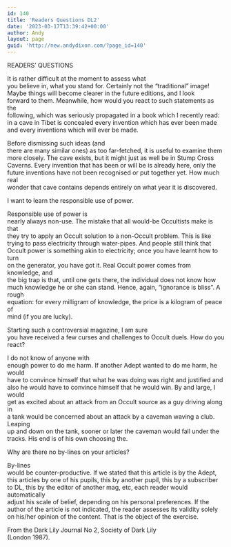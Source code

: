 ```yaml
---
id: 140
title: 'Readers Questions DL2'
date: '2023-03-17T13:39:42+00:00'
author: Andy
layout: page
guid: 'http://new.andydixon.com/?page_id=140'
---
```


READERS’ QUESTIONS

It is rather difficult at the moment to assess what  
you believe in, what you stand for. Certainly not the “traditional” image!  
Maybe things will become clearer in the future editions, and I look  
forward to them. Meanwhile, how would you react to such statements as the  
following, which was seriously propagated in a book which I recently read:  
in a cave in Tibet is concealed every invention which has ever been made  
and every inventions which will ever be made.

Before dismissing such ideas (and  
there are many similar ones) as too far-fetched, it is useful to examine them  
more closely. The cave exists, but it might just as well be in Stump Cross  
Caverns. Every invention that has been or will be is already here, only the  
future inventions have not been recognised or put together yet. How much real  
wonder that cave contains depends entirely on what year it is discovered.

I want to learn the responsible use of power.

Responsible use of power is  
nearly always non-use. The mistake that all would-be Occultists make is that  
they try to apply an Occult solution to a non-Occult problem. This is like  
trying to pass electricity through water-pipes. And people still think that  
Occult power is something akin to electricity; once you have learnt how to turn  
on the generator, you have got it. Real Occult power comes from knowledge, and  
the big trap is that, until one gets there, the individual does not know how  
much knowledge he or she can stand. Hence, again, “ignorance is bliss”. A rough  
equation: for every milligram of knowledge, the price is a kilogram of peace of  
mind (if you are lucky).

Starting such a controversial magazine, I am sure  
you have received a few curses and challenges to Occult duels. How do you  
react?

I do not know of anyone with  
enough power to do me harm. If another Adept wanted to do me harm, he would  
have to convince himself that what he was doing was right and justified and  
also he would have to convince himself that he would win. By and large, I would  
get as excited about an attack from an Occult source as a guy driving along in  
a tank would be concerned about an attack by a caveman waving a club. Leaping  
up and down on the tank, sooner or later the caveman would fall under the  
tracks. His end is of his own choosing the.

Why are there no by-lines on your articles?

By-lines  
would be counter-productive. If we stated that this article is by the Adept,  
this articles by one of his pupils, this by another pupil, this by a subscriber  
to DL, this by the editor of another mag, etc, each reader would automatically  
adjust his scale of belief, depending on his personal preferences. If the  
author of the article is not indicated, the reader assesses its validity solely  
on his/her opinion of the content. That is the object of the exercise.

From the Dark Lily Journal No 2, Society of Dark Lily  
(London 1987).